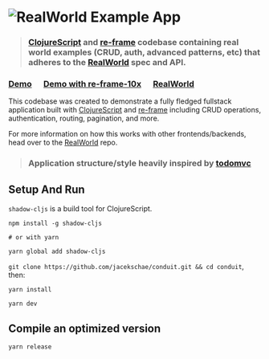 # ![RealWorld Example App](https://cloud.githubusercontent.com/assets/556934/25448267/85369fdc-2a7d-11e7-9613-ab5ce5e1800f.png)

> ### [ClojureScript](https://clojurescript.org/) and [re-frame](https://github.com/Day8/re-frame) codebase containing real world examples (CRUD, auth, advanced patterns, etc) that adheres to the [RealWorld](https://github.com/gothinkster/realworld-example-apps) spec and API.

### [Demo](https://jacekschae.github.io/conduit-re-frame-demo/) &nbsp;&nbsp;&nbsp;&nbsp; [Demo with re-frame-10x](https://jacekschae.github.io/conduit-re-frame-10x-demo/) &nbsp;&nbsp;&nbsp;&nbsp; [RealWorld](https://github.com/gothinkster/realworld)

This codebase was created to demonstrate a fully fledged fullstack application built with
[ClojureScript](https://clojurescript.org/) and [re-frame](https://github.com/Day8/re-frame) including CRUD operations,
authentication, routing, pagination, and more.

For more information on how this works with other frontends/backends, head over to the
[RealWorld](https://github.com/gothinkster/realworld) repo.

> ### Application structure/style heavily inspired by [todomvc](https://github.com/Day8/re-frame/tree/master/examples/todomvc)

## Setup And Run

`shadow-cljs` is a build tool for ClojureScript.

``` shell
npm install -g shadow-cljs

# or with yarn

yarn global add shadow-cljs
```

`git clone https://github.com/jacekschae/conduit.git && cd conduit`, then:

``` shell
yarn install

yarn dev
```

## Compile an optimized version

``` shell
yarn release
```
